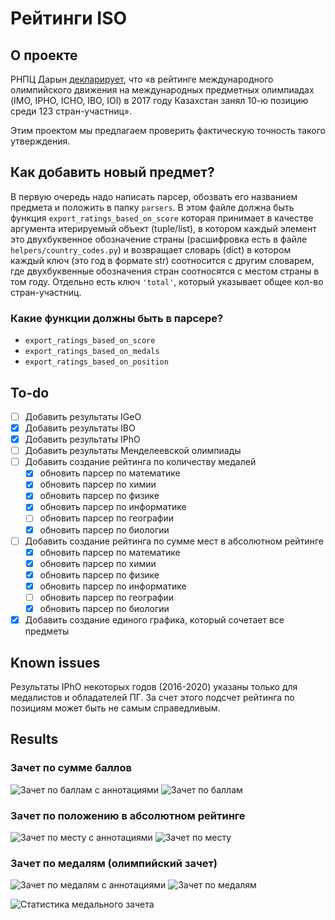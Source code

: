 # Рейтинги ISO

## О проекте

РНПЦ Дарын [декларирует](https://daryn.kz/о-центре/), что «в рейтинге международного олимпийского движения на международных предметных олимпиадах (IMO, IPHO, ICHO, IBO, IOI) в 2017 году Казахстан занял 10-ю позицию среди 123 стран-участниц».

Этим проектом мы предлагаем проверить фактическую точность такого утверждения.

## Как добавить новый предмет?

В первую очередь надо написать парсер, обозвать его названием предмета и положить в папку `parsers`. В этом файле должна быть функция `export_ratings_based_on_score` которая принимает в качестве аргумента итерируемый объект (tuple/list), в котором каждый элемент это двухбуквенное обозначение страны (расшифровка есть в файле `helpers/country_codes.py`) и возвращает словарь (dict) в котором каждый ключ (это год в формате str) соотносится с другим словарем, где двухбуквенные обозначения стран соотносятся с местом страны в том году. Отдельно есть ключ `'total'`, который указывает общее кол-во стран-участниц.

### Какие функции должны быть в парсере?

- `export_ratings_based_on_score`
- `export_ratings_based_on_medals`
- `export_ratings_based_on_position`

## To-do

- [ ] Добавить результаты IGeO
- [x] Добавить результаты IBO
- [x] Добавить результаты IPhO
- [ ] Добавить результаты Менделеевской олимпиады
- [ ] Добавить создание рейтинга по количеству медалей
    - [x] обновить парсер по математике
    - [x] обновить парсер по химии
    - [x] обновить парсер по физике
    - [x] обновить парсер по информатике
    - [ ] обновить парсер по географии
    - [x] обновить парсер по биологии
- [ ] Добавить создание рейтинга по сумме мест в абсолютном рейтинге
    - [x] обновить парсер по математике
    - [x] обновить парсер по химии
    - [x] обновить парсер по физике
    - [x] обновить парсер по информатике
    - [ ] обновить парсер по географии
    - [x] обновить парсер по биологии
- [x] Добавить создание единого графика, который сочетает все предметы

## Known issues

Результаты IPhO некоторых годов (2016-2020) указаны только для медалистов и обладателей ПГ. За счет этого подсчет рейтинга по позициям может быть не самым справедливым.

## Results

### Зачет по сумме баллов

![Зачет по баллам с аннотациями](/exports/svg/total-score-absolute.svg)
![Зачет по баллам](/exports/svg/total-score-compare.svg)

### Зачет по положению в абсолютном рейтинге

![Зачет по месту с аннотациями](/exports/svg/total-position-absolute.svg)
![Зачет по месту](/exports/svg/total-position-compare.svg)

### Зачет по медалям (олимпийский зачет)

![Зачет по медалям с аннотациями](/exports/svg/total-medals-absolute.svg)
![Зачет по медалям](/exports/svg/total-medals-compare.svg)

![Cтатистика медального зачета](/exports/svg/total-medal-stats.svg)